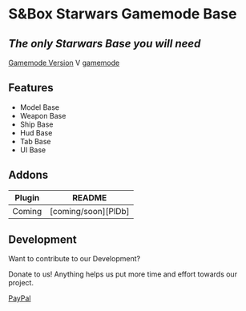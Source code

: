 # S&Box Starwars Gamemode Base

## _The only Starwars Base you will need_

[gamemode]: 1.0.0

[Gamemode Version](https://github.com/DevTreason/sbox-starwars-gamemode) V [gamemode]
## Features
- Model Base
- Weapon Base
- Ship Base
- Hud Base
- Tab Base
- UI Base

## Addons
| Plugin   | README |
| ------   | ------ |
| Coming   | [coming/soon][PlDb] |

## Development

Want to contribute to our Development?

Donate to us! Anything helps us put more time and effort towards our project.

[PayPal](https://www.paypal.com/paypalme/treasonthecoolkid)

